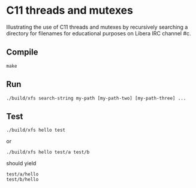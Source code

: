 # C11 threads and mutexes

Illustrating the use of C11 threads and mutexes by recursively searching a directory for filenames for educational purposes on Libera IRC channel #c.

## Compile

```
make
```

## Run

```
./build/xfs search-string my-path [my-path-two] [my-path-three] ...
```

## Test

```
./build/xfs hello test
```
or
```
./build/xfs hello test/a test/b
```

should yield

```
test/a/hello
test/b/hello
```
